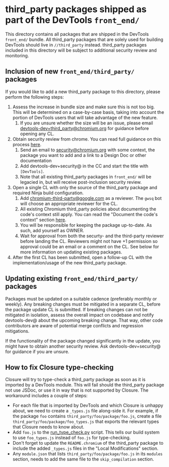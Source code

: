 # third_party packages shipped as part of the DevTools `front_end/`

This directory contains all packages that are shipped in the DevTools `front_end/` bundle.
All third_party packages that are solely used for building DevTools should live in `//third_party` instead.
third_party packages included in this directory will be subject to additional security review and monitoring.

## Inclusion of new `front_end/third_party/` packages

If you would like to add a new third_party package to this directory, please perform the following steps:

1. Assess the increase in bundle size and make sure this is not too big.
This will be determined on a case-by-case basis, taking into account the portion of DevTools users that will take advantage of the new feature.
    1. If you are unsure whether the size will be an issue, please email devtools-dev+third_party@chromium.org for guidance before opening any CL.
1. Obtain security review from chrome. You can read full guidance on this process [here](https://www.chromium.org/Home/chromium-security/security-reviews).
    1. Send an email to security@chromium.org with some context, the package you want to add and a link to a Design Doc or other documentation
    1. Add devtools-dev+security@ in the CC and start the title with `[DevTools]`.
    1. Note that all existing third_party packages in `front_end/` will be legacied in, but will receive post-inclusion security review.
1. Open a single CL with only the source of the third_party package and required Ninja build configuration.
    1. Add chromium-third-party@google.com as a reviewer. The `gwsq` bot will choose an appropriate reviewer for the CL.
    1. All existing Chromium third_party policies about documenting the code's context still apply.
    You can read the "Document the code's context" section [here](https://chromium.googlesource.com/chromium/src.git/+/master/docs/adding_to_third_party.md#document-the-code_s-context).
    1. You will be responsible for keeping the package up-to-date.
    As such, add yourself as OWNER.
    1. Wait for approval from both the securty- and the third-party reviewer before landing the CL.
    Reviewers might not have +1 permission so approval could be an email or a comment on the CL.
    See below for more information on updating existing packages.
1. After the first CL has been submitted, open a follow-up CL with the implementation/usage of the new third_party package.

## Updating existing `front_end/third_party/` packages

Packages must be updated on a suitable cadence (preferably monthly or weekly).
Any breaking changes must be mitigated in a separate CL, before the package update CL is submitted.
If breaking changes can not be mitigated in isolation, assess the overall impact on codebase and notify devtools-dev@ about the upcoming breaking change.
That way, other code contributors are aware of potential merge conflicts and regression mitigations.

If the functionality of the package changed significantly in the update, you might have to obtain another security review.
Ask devtools-dev+security@ for guidance if you are unsure.

## How to fix Closure type-checking

Closure will try to type-check a third_party package as soon as it is imported by a DevTools module. This will fail should the third_party
package not use JSDoc, or use it in way that is not supported by Closure. The workaround includes a couple of steps:

* For each file that is imported by DevTools and which Closure is unhappy about, we need to create a `_types.js` file along-side it.
  For example, if the package `foo` contains `third_party/foo/package/foo.js`, create a file `third_party/foo/package/foo_types.js` that exports the relevant
  types that Closure needs to know about.
* Add `foo.js` to the [run_type_check.py](https://source.chromium.org/chromium/chromium/src/+/master:third_party/devtools-frontend/src/scripts/test/run_type_check.py;l=344)
  script. This tells our build system to use `foo_types.js` instead of `foo.js` for type-checking.
* Don't forget to update the `README.chromium` of the third_party package to include the added `_types.js` files in the "Local Modifications" section.
* Any `module.json` that lists `third_party/foo/package/foo.js` in its `modules` section, needs to add the same file to the `skip_compilation` section.
